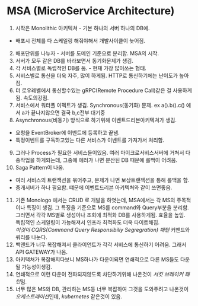 # MSA (MicroService Architecture)

1. 시작은 Monolithic 아키텍쳐 - 기본 하나의 서버 하나의 DB에.
- 배포시 전체를 다 스케일링 해줘야해서 개발사이클이 늦어짐.
2. 배포단위를 나누자 - 서버를 도메인 기준으로 분리함. MSA의 시작.
3. 서버가 모두 같은 DB를 바라보면서 동기화문제가 생김.
4. 각 서비스별로 독립적인 DB를 둠. - 현재 가장 많이쓰는 형태.
5. 서비스별로 통신을 더욱 자주, 많이 하게됨. HTTP로 통신하기에는 난이도가 높아짐.
6. 더 로우레벨에서 통신할수있는 gRPC(Remote Procedure Call)같은 걸 사용하게됨. 속도의강점.
7. 서비스에서 워터폴 이펙트가 생김. Synchronous(동기화) 문제. ex a().b().c() 에서 a가 끝나지않으면 결국 b,c전부 대기중
8. Asynchronous(비동기) 방식으로 하기위해 이벤트드리븐아키텍쳐가 생김.
  - 요청을 EventBroker에 이벤트에 등록하고 끝냄.
  - 특정이벤트를 구독하고있는 다른 서비스가 이벤트를 가져가서 처리함.
9. 그러나 Process가 필요한 서비스들이있음. 여러 마이크로서비스서버에 거쳐서 다중작업을 하게되는데, 그중에 에러가 나면 분산된 DB 때문에 롤백이 어려움.
10. Saga Pattern이 나옴.
  - 여러 서비스의 트랜잭션을 묶어주고, 문제가 나면 보상트랜젝션을 통해 롤백을 함.
  - 중개서버가 하나 필요함. 떄문에 이벤트드리븐 아키텍쳐와 같이 쓰면좋음.
11. 기존 Monologo 에서는 CRUD 로 개발을 하엿는데, MSA에서는 각 MS의 주목적이나 특징이 생김. 
    그 특징을 기준으로 MS를 command와 Query부분을 분리함. 그러면서 각각 MS별로 생성이나 조회에 최적화 DB를 사용하게됨. 효율을 높임.<br>
    독립적인 스케일링이 가능해져서 인프라 최적화도 더욱 타이트해짐.<br>
    *이것이 CQRS(Command Query Responsibiliy Segregration) 패턴*
    커맨드와 쿼리를 나눈다.
12. 백앤드가 너무 복잡해져서 클라이언트가 각각 서비스에 통신하기 어려움. 그래서 API GATEWAY가 나옴.
13. 아키택쳐가 복잡해지다보니 MS하나가 다운이되면 연쇄적으로 다른 MS들도 다운될 가능성이생김.
14. 연쇄적으로 이런 다운이 전파되지않도록 차단하기위해 나온것이 *서킷 브레이커 패턴*임.
15. 너무 많은 MS와 DB, 관리하는 MS등 너무 복잡하여 그것을 도와주려고 나온것이 *오케스트레이션*인데, *kubernetes* 같은것이 있음.
